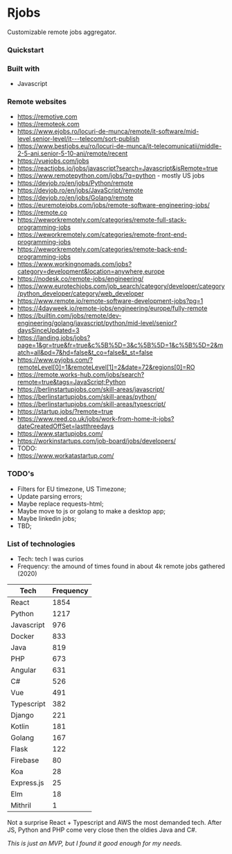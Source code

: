 # Rjobs

Customizable remote jobs aggregator.

### Quickstart


### Built with
- Javascript


### Remote websites

- https://remotive.com
- https://remoteok.com
- https://www.ejobs.ro/locuri-de-munca/remote/it-software/mid-level,senior-level/it---telecom/sort-publish
- https://www.bestjobs.eu/ro/locuri-de-munca/it-telecomunicatii/middle-2-5-ani,senior-5-10-ani/remote/recent
- https://vuejobs.com/jobs
- https://reactjobs.io/jobs/javascript?search=Javascript&isRemote=true
- https://www.remotepython.com/jobs/?q=python - mostly US jobs
- https://devjob.ro/en/jobs/Python/remote
- https://devjob.ro/en/jobs/JavaScript/remote
- https://devjob.ro/en/jobs/Golang/remote
- https://euremotejobs.com/jobs/remote-software-engineering-jobs/
- https://remote.co
- https://weworkremotely.com/categories/remote-full-stack-programming-jobs
- https://weworkremotely.com/categories/remote-front-end-programming-jobs
- https://weworkremotely.com/categories/remote-back-end-programming-jobs
- https://www.workingnomads.com/jobs?category=development&location=anywhere,europe
- https://nodesk.co/remote-jobs/engineering/
- https://www.eurotechjobs.com/job_search/category/developer/category/python_developer/category/web_developer
- https://www.remote.io/remote-software-development-jobs?pg=1
- https://4dayweek.io/remote-jobs/engineering/europe/fully-remote
- https://builtin.com/jobs/remote/dev-engineering/golang/javascript/python/mid-level/senior?daysSinceUpdated=3
- https://landing.jobs/jobs?page=1&gr=true&fr=true&c%5B%5D=3&c%5B%5D=1&c%5B%5D=2&match=all&pd=7&hd=false&t_co=false&t_st=false
- https://www.pyjobs.com/?remoteLevel[0]=1&remoteLevel[1]=2&date=72&regions[0]=RO
- https://remote.works-hub.com/jobs/search?remote=true&tags=JavaScript;Python
- https://berlinstartupjobs.com/skill-areas/javascript/
- https://berlinstartupjobs.com/skill-areas/python/
- https://berlinstartupjobs.com/skill-areas/typescript/
- https://startup.jobs/?remote=true
- https://www.reed.co.uk/jobs/work-from-home-it-jobs?dateCreatedOffSet=lastthreedays
- https://www.startupjobs.com/
- https://workinstartups.com/job-board/jobs/developers/
- TODO:
- https://www.workatastartup.com/




### TODO's

- Filters for EU timezone, US Timezone;
- Update parsing errors;
- Maybe replace requests-html;
- Maybe move to js or golang to make a desktop app;
- Maybe linkedin jobs;
- TBD;



### List of technologies

- Tech: tech I was curios 
- Frequency: the amound of times found in about 4k remote jobs gathered (2020)

| Tech       | Frequency | 
|------------|-----------| 
| React      | 1854      | 
| Python     | 1217      | 
| Javascript | 976       | 
| Docker     | 833       | 
| Java       | 819       | 
| PHP        | 673       | 
| Angular    | 631       | 
| C#         | 526       | 
| Vue        | 491       | 
| Typescript | 382       | 
| Django     | 221       | 
| Kotlin     | 181       | 
| Golang     | 167       | 
| Flask      | 122       | 
| Firebase   | 80        | 
| Koa        | 28        | 
| Express.js | 25        | 
| Elm        | 18        | 
| Mithril    | 1         | 


Not a surprise React + Typescript and AWS the most demanded tech.
After JS, Python and PHP come very close then the oldies Java and C#. 


*This is just an MVP, but I found it good enough for my needs.*
